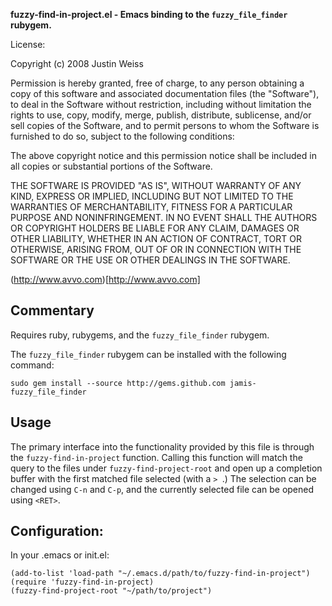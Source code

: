 **fuzzy-find-in-project.el - Emacs binding to the `fuzzy_file_finder` rubygem.**
 
License:

Copyright (c) 2008 Justin Weiss

Permission is hereby granted, free of charge, to any person
obtaining a copy of this software and associated documentation
files (the "Software"), to deal in the Software without
restriction, including without limitation the rights to use,
copy, modify, merge, publish, distribute, sublicense, and/or sell
copies of the Software, and to permit persons to whom the
Software is furnished to do so, subject to the following
conditions:

The above copyright notice and this permission notice shall be
included in all copies or substantial portions of the Software.

THE SOFTWARE IS PROVIDED "AS IS", WITHOUT WARRANTY OF ANY KIND,
EXPRESS OR IMPLIED, INCLUDING BUT NOT LIMITED TO THE WARRANTIES
OF MERCHANTABILITY, FITNESS FOR A PARTICULAR PURPOSE AND
NONINFRINGEMENT. IN NO EVENT SHALL THE AUTHORS OR COPYRIGHT
HOLDERS BE LIABLE FOR ANY CLAIM, DAMAGES OR OTHER LIABILITY,
WHETHER IN AN ACTION OF CONTRACT, TORT OR OTHERWISE, ARISING
FROM, OUT OF OR IN CONNECTION WITH THE SOFTWARE OR THE USE OR
OTHER DEALINGS IN THE SOFTWARE.

(http://www.avvo.com)[http://www.avvo.com]

Commentary
----------

Requires ruby, rubygems, and the `fuzzy_file_finder` rubygem. 

The `fuzzy_file_finder` rubygem can be installed with the following command: 

    sudo gem install --source http://gems.github.com jamis-fuzzy_file_finder

Usage
-----

The primary interface into the functionality provided by this file is through
the `fuzzy-find-in-project` function. Calling this function will match the query to 
the files under `fuzzy-find-project-root` and open up a completion buffer with
the first matched file selected (with a `> `.) The selection can be changed using
`C-n` and `C-p`, and the currently selected file can be opened using `<RET>`. 

Configuration:
--------------

In your .emacs or init.el: 

    (add-to-list 'load-path "~/.emacs.d/path/to/fuzzy-find-in-project")
    (require 'fuzzy-find-in-project)
    (fuzzy-find-project-root "~/path/to/project")